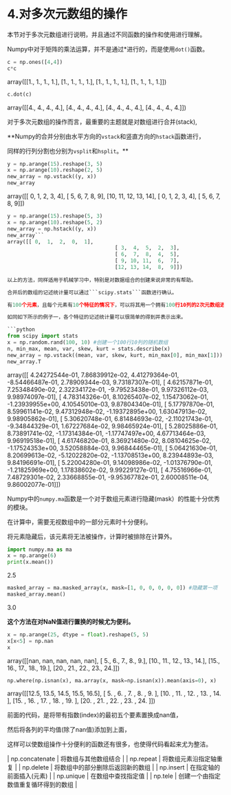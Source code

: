 



# 4.对多次元数组的操作



本节对于多次元数组进行说明，并且通过不同函数的操作和使用进行理解。

Numpy中对于矩阵的乘法运算，并不是通过*进行的，而是使用```dot()```函数。

```python
c = np.ones([4,4])
c*c
```
array([[1., 1., 1., 1.],
                             [1., 1., 1., 1.],
                             [1., 1., 1., 1.],
                             [1., 1., 1., 1.]])
                             
```python
c.dot(c)
```
array([[4., 4., 4., 4.],
                                  [4., 4., 4., 4.],
                                  [4., 4., 4., 4.],
                                  [4., 4., 4., 4.]])
                                  
对于多次元数组的操作而言，最重要的主题就是对数组进行合并(stack), 

**Numpy的合并分别由水平方向的```vstack```和竖直方向的```hstack```函数进行，

同样的行列分割也分别为```vsplit```和```hsplit```。**

```python
y = np.arange(15).reshape(3, 5)
x = np.arange(10).reshape(2, 5)
new_array = np.vstack((y, x))
new_array
```
array([[ 0,  1,  2,  3,  4],
                                   [ 5,  6,  7,  8,  9],
                                   [10, 11, 12, 13, 14],
                                   [ 0,  1,  2,  3,  4],
                                   [ 5,  6,  7,  8,  9]])
                                   
```python
y = np.arange(15).reshape(5, 3)
x = np.arange(10).reshape(5, 2)
new_array = np.hstack((y, x))
new_array```
array([[ 0,  1,  2,  0,  1],
                                   [ 3,  4,  5,  2,  3],
                                   [ 6,  7,  8,  4,  5],
                                   [ 9, 10, 11,  6,  7],
                                   [12, 13, 14,  8,  9]])
                                   
以上的方法，同样适用于机械学习中，特别是对数据组合的创建来说非常的有帮助。

合并后的数组的记述统计量可以通过```scipy.stats```函数进行确认。

有100个元素，且每个元素有10个特征的情况下，可以将其用一个拥有100行10列的2次元数组进行考虑，

如同如下所示的例子一，各个特征的记述统计量可以很简单的得到并表示出来。

```python
from scipy import stats
x = np.random.rand(100, 10) #创建一个100行10列的随机数组
n, min_max, mean, var, skew, kurt = stats.describe(x)
new_array = np.vstack((mean, var, skew, kurt, min_max[0], min_max[1]))
new_array.T
```
array([[ 4.24272544e-01,  7.86839912e-02,  4.41279364e-01,
                                      -8.54466487e-01,  2.78909344e-03,  9.73187307e-01],
                                     [ 4.62157871e-01,  7.25348490e-02,  2.32234172e-01,
                                      -9.79523438e-01,  9.97326112e-03,  9.98974097e-01],
                                     [ 4.78314326e-01,  8.10265407e-02,  1.15473062e-01,
                                      -1.23939955e+00,  4.10545010e-03,  9.87804340e-01],
                                     [ 5.17797870e-01,  8.59961141e-02,  9.47312948e-02,
                                      -1.19372895e+00,  1.63047913e-02,  9.98905862e-01],
                                     [ 5.30620748e-01,  6.81484693e-02, -2.11021743e-01,
                                      -9.34844329e-01,  1.67227684e-02,  9.98465924e-01],
                                     [ 5.28025886e-01,  8.73891741e-02, -1.17314384e-01,
                                      -1.17747497e+00,  4.67713464e-03,  9.96919518e-01],
                                     [ 4.61746820e-01,  8.36921480e-02,  8.08104625e-02,
                                      -1.17524353e+00,  3.52058884e-03,  9.96844465e-01],
                                     [ 5.06421630e-01,  8.20699613e-02, -5.12022820e-02,
                                      -1.13708513e+00,  8.23944893e-03,  9.84196691e-01],
                                     [ 5.22004280e-01,  9.14098986e-02, -1.01376790e-01,
                                      -1.21825969e+00,  1.17838602e-02,  9.99229127e-01],
                                     [ 4.75516966e-01,  7.48729301e-02,  2.33668855e-01,
                                      -9.95367782e-01,  2.60008511e-04,  9.86002077e-01]])
    
Numpy中的```numpy.ma```函数是一个对于数组元素进行隐藏(mask）的性能十分优秀的模块。

在计算中，需要无视数组中的一部分元素时十分便利。

将元素隐藏后，该元素将无法被操作，计算时被排除在计算外。

```python
import numpy.ma as ma
x = np.arange(6)
print(x.mean())
```
2.5
```python
masked_array = ma.masked_array(x, mask=[1, 0, 0, 0, 0, 0]) #隐藏第一项
masked_array.mean()
```
3.0
         
**这个方法在对NaN值进行置换的时候尤为便利。**

```python
x = np.arange(25, dtype = float).reshape(5, 5)
x[x<5] = np.nan
x
```
array([[nan, nan, nan, nan, nan],
                          [ 5.,  6.,  7.,  8.,  9.],
                          [10., 11., 12., 13., 14.],
                          [15., 16., 17., 18., 19.],
                          [20., 21., 22., 23., 24.]])
                          
```python
np.where(np.isnan(x), ma.array(x, mask=np.isnan(x)).mean(axis=0), x)
```
array([[12.5, 13.5, 14.5, 15.5, 16.5],
                        [ 5. ,  6. ,  7. ,  8. ,  9. ],
                        [10. , 11. , 12. , 13. , 14. ],
                        [15. , 16. , 17. , 18. , 19. ],
                        [20. , 21. , 22. , 23. , 24. ]])             
    
前面的代码，是将带有指数(index)的最初五个要素置换成nan值，

然后将各列的平均值(除了nan值)添加到上面，

这样可以使数组操作十分便利的函数还有很多，也使得代码看起来尤为整洁。
                    
| np.concatenate | 将数组与其他数组结合 |
| np.repeat | 将数组元素沿指定轴重复 |
| np.delete | 将数组中的部分删除后返回新的数组 |
| np.insert | 在指定轴的前面插入(元素) |
| np.unique | 在数组中查找指定值 |
| np.tele | 创建一个由指定数值重复循环得到的数组 |
    
    
    
    
    
    
    
    
    
    
